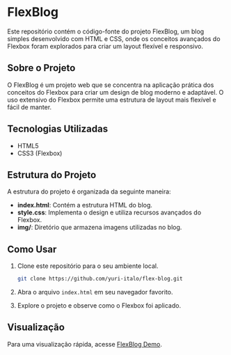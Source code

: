 # FlexBlog

Este repositório contém o código-fonte do projeto FlexBlog, um blog simples desenvolvido com HTML e CSS, onde os conceitos avançados do Flexbox foram explorados para criar um layout flexível e responsivo.

## Sobre o Projeto

O FlexBlog é um projeto web que se concentra na aplicação prática dos conceitos do Flexbox para criar um design de blog moderno e adaptável. O uso extensivo do Flexbox permite uma estrutura de layout mais flexível e fácil de manter.

## Tecnologias Utilizadas

- HTML5
- CSS3 (Flexbox)

## Estrutura do Projeto

A estrutura do projeto é organizada da seguinte maneira:

- **index.html**: Contém a estrutura HTML do blog.
- **style.css**: Implementa o design e utiliza recursos avançados do Flexbox.
- **img/**: Diretório que armazena imagens utilizadas no blog.

## Como Usar

1. Clone este repositório para o seu ambiente local.
   ```bash
   git clone https://github.com/yuri-italo/flex-blog.git
   ```

2. Abra o arquivo `index.html` em seu navegador favorito.

3. Explore o projeto e observe como o Flexbox foi aplicado.

## Visualização

Para uma visualização rápida, acesse [FlexBlog Demo](https://yuri-italo.github.io/flex-blog/).
